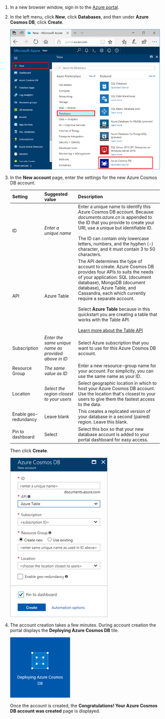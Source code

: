 1. In a new browser window, sign in to the [Azure portal](https://portal.azure.cn/).
2. In the left menu, click **New**, click **Databases**, and then under **Azure Cosmos DB**, click **Create**. 

   ![Screen shot of the Azure portal, highlighting More Services, and Azure Cosmos DB](./media/cosmos-db-create-dbaccount-table/create-nosql-db-databases-json-tutorial-1.png)

3. In the **New account** page, enter the settings for the new Azure Cosmos DB account. 

    Setting|Suggested value|Description
    ---|---|---
    ID|*Enter a unique name*|Enter a unique name to identify this Azure Cosmos DB account. Because *documents.azure.cn* is appended to the ID that you provide to create your URI, use a unique but identifiable ID.<br><br>The ID can contain only lowercase letters, numbers, and the hyphen (-) character, and it must contain 3 to 50 characters.
    API|Azure Table|The API determines the type of account to create. Azure Cosmos DB provides four APIs to suits the needs of your application: SQL (document database), MongoDB (document database), Azure Table, and Cassandra, each which currently require a separate account.<br><br>Select **Azure Table** because in this quickstart you are creating a table that works with the Table API.<br><br>[Learn more about the Table API](../articles/cosmos-db/table-introduction.md) |
    Subscription|*Enter the same unique name as provided above in ID*|Select Azure subscription that you want to use for this Azure Cosmos DB account. 
    Resource Group|*The same value as ID*|Enter a new resource-group name for your account. For simplicity, you can use the same name as your ID. 
    Location|*Select the region closest to your users*|Select geographic location in which to host your Azure Cosmos DB account. Use the location that's closest to your users to give them the fastest access to the data.
    Enable geo-redundancy| Leave blank | This creates a replicated version of your database in a second (paired) region. Leave this blank.  
    Pin to dashboard | Select | Select this box so that your new database account is added to your portal dashboard for easy access.

    Then click **Create**.  

    ![Screen shot of the New Azure Cosmos DB blade](./media/cosmos-db-create-dbaccount-table/create-nosql-db-databases-json-tutorial-2.png)

4. The account creation takes a few minutes. During account creation the portal displays the **Deploying Azure Cosmos DB** tile.

    ![The Azure portal Notifications pane](./media/cosmos-db-create-dbaccount-table/deploying-cosmos-db.png)

    Once the account is created, the **Congratulations! Your Azure Cosmos DB account was created** page is displayed.
<!--Update_Description: wording update-->
<!--ms.date: 11/27/2017-->